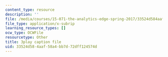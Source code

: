 ```yaml
---
content_type: resource
description: ''
file: /media/courses/15-071-the-analytics-edge-spring-2017/33524d584aaf58a4bb7d72dff124574d_0RaZe62Rg2A.vtt
file_type: application/x-subrip
learning_resource_types: []
ocw_type: OCWFile
resourcetype: Other
title: 3play caption file
uid: 33524d58-4aaf-58a4-bb7d-72dff124574d
---
```

